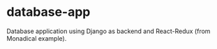# database-app
Database application using Django as backend and React-Redux (from Monadical example).
